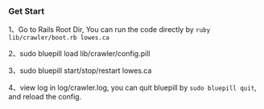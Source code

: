 ### Get Start

1、Go to Rails Root Dir, You can run the code directly by `ruby lib/crawler/boot.rb lowes.ca`

2、sudo bluepill load lib/crawler/config.pill 

3、sudo bluepill start/stop/restart lowes.ca

4、view log in log/crawler.log, you can quit bluepill by `sudo bluepill quit`, and reload the config.
